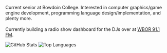 Current senior at Bowdoin College.
Interested in computer graphics/game engine development, programming language design/implementation, and plenty more.
\
\
Currently building a radio show dashboard for the DJs over at [WBOR 91.1 FM](https://github.com/WBOR-91-1-FM/).

![GitHub Stats](https://github-readme-stats.vercel.app/api?username=CaspianA1&show_icons=true&count_private=true&theme=tokyonight)
![Top Languages](https://github-readme-stats.vercel.app/api/top-langs/?username=CaspianA1&count_private=true&layout=compact&theme=tokyonight)

<!--
**CaspianA1/CaspianA1** is a ✨ _special_ ✨ repository because its `README.md` (this file) appears on your GitHub profile.

Here are some ideas to get you started:

- 🔭 I’m currently working on ...
- 🌱 I’m currently learning ...
- 👯 I’m looking to collaborate on ...
- 🤔 I’m looking for help with ...
- 💬 Ask me about ...
- 📫 How to reach me: ...
- 😄 Pronouns: ...
- ⚡ Fun fact: ...
-->

